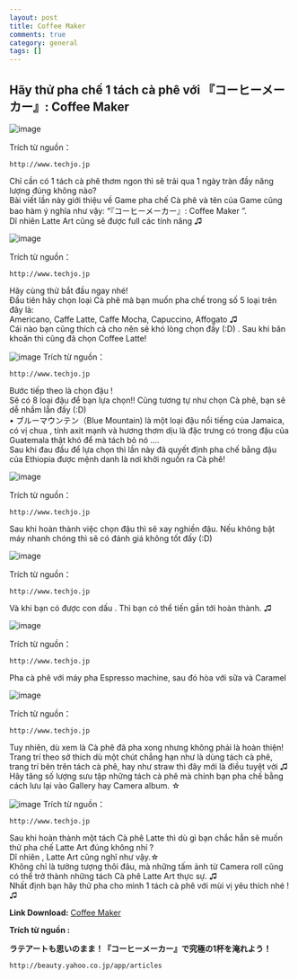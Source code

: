 ```yaml
---
layout: post
title: Coffee Maker
comments: true
category: general
tags: []
---
```


## Hãy thử pha chế 1 tách cà phê với 『コーヒーメーカー』: Coffee Maker 

![image](/res/coffeemaker/1.jpeg) Trích từ nguồn： 
` http://www.techjo.jp `Chỉ cần có 1 tách cà phê thơm ngon thì sẽ trải qua 1 ngày tràn đầy năng lượng đúng không nào?  Bài viết lần này giới thiệu về Game pha chế Cà phê và tên của Game cũng bao hàm ý nghĩa như vậy: “『コーヒーメーカー』: Coffee Maker ”.   Dĩ nhiên Latte Art cũng sẽ được full các  tính năng ♫
![image](/res/coffeemaker/2.jpeg) Trích từ nguồn： 
` http://www.techjo.jp `Hãy cùng thử bắt đầu ngay nhé!  Đầu tiên hãy chọn loại Cà phê mà bạn muốn pha chế trong số 5 loại trên đây là:   
Americano, Caffe Latte, Caffe Mocha, Capuccino, Affogato ♫   Cái nào bạn cũng thích cả cho nên sẽ khó lòng chọn đấy (:D) . Sau khi băn khoăn thì cũng đã chọn Coffee Latte!![image](/res/coffeemaker/3.jpeg) Trích từ nguồn： 
` http://www.techjo.jp `Bước tiếp theo là chọn đậu !  Sẽ có 8 loại đậu để bạn lựa chọn!! Cũng tương tự như chọn Cà phê, bạn sẽ dễ nhầm lẫn đấy (:D)      •	ブルーマウンテン（Blue Mountain) là một loại đậu nổi tiếng của Jamaica, có vị chua , tính axit mạnh và hương thơm dịu là đặc trưng có trong đậu của Guatemala thật khó để mà tách bỏ nó ....  Sau khi đau đầu để lựa chọn thì lần này đã quyết định pha chế bằng đậu của Ethiopia được mệnh danh là nơi khởi nguồn ra Cà phê!
![image](/res/coffeemaker/4.jpeg) Trích từ nguồn： 
` http://www.techjo.jp `Sau khi hoàn thành việc chọn đậu thì sẽ xay nghiền đậu.Nếu không bật máy nhanh chóng thì sẽ có đánh giá không tốt đấy (:D) 
![image](/res/coffeemaker/5.jpeg) Trích từ nguồn： 
` http://www.techjo.jp `Và khi bạn có được con dấu . Thì bạn có thể tiến gần tới hoàn thành. ♫
![image](/res/coffeemaker/6.jpeg) Trích từ nguồn： 
` http://www.techjo.jp `Pha cà phê với máy pha Espresso machine, sau đó hòa với sữa và Caramel 
![image](/res/coffeemaker/7.jpeg) Trích từ nguồn： 
` http://www.techjo.jp `Tuy nhiên, dù xem là Cà phê đã pha xong nhưng không phải là hoàn thiện!  Trang trí theo sở thích dù một chút chẳng hạn như là dùng tách cà phê, trang trí bên trên tách cà phê, hay như straw thì đây mới là điều tuyệt vời ♫  Hãy tăng số lượng sưu tập những tách cà phê mà chính bạn pha chế bằng cách lưu lại vào Gallery hay Camera album. ☆![image](/res/coffeemaker/8.jpeg)Trích từ nguồn： 
` http://www.techjo.jp `Sau khi hoàn thành một tách Cà phê Latte thì dù gì bạn chắc hẳn sẽ muốn thử pha chế Latte Art đúng không nhỉ ?  Dĩ nhiên , Latte Art cũng nghĩ như vậy.☆  Không chỉ là tưởng tượng thôi đâu, mà những tấm ảnh từ Camera roll cũng có thể trở thành những tách Cà phê Latte Art thực sự. ♫  Nhất định bạn hãy thử pha cho mình 1 tách cà phê với mùi vị yêu thích nhé ! ♫  

**Link Download:** [Coffee Maker][]

[Coffee Maker]: http://www.techjo.jp/2015/06/431015/ "http://www.techjo.jp"

**Trích từ nguồn :** 

**ラテアートも思いのまま！『コーヒーメーカー』で究極の1杯を淹れよう！**

` http://beauty.yahoo.co.jp/app/articles `

